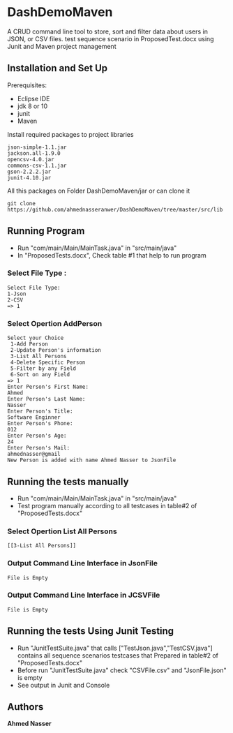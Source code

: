 # DashDemoMaven

A CRUD command line tool to store, sort and filter data about users in JSON, or CSV files.
test sequence scenario in ProposedTest.docx using Junit and Maven project management

## Installation and Set Up

Prerequisites:

* Eclipse IDE 
* jdk 8 or 10
* junit
* Maven
 
Install required packages to project libraries
```
json-simple-1.1.jar
jackson.all-1.9.0
opencsv-4.0.jar
commons-csv-1.1.jar
gson-2.2.2.jar
junit-4.10.jar
```
All this packages on Folder DashDemoMaven/jar or can clone it  
```
git clone https://github.com/ahmednasseranwer/DashDemoMaven/tree/master/src/lib
```

## Running Program 

* Run "com/main/Main/MainTask.java" in "src/main/java"
* In "ProposedTests.docx", Check table #1 that help to run program

### Select File Type :
```
Select File Type: 
1-Json
2-CSV	 
=> 1
```

### Select Opertion AddPerson
```
Select your Choice 
 1-Add Person 
 2-Update Person's information 
 3-List All Persons 
 4-Delete Specific Person 
 5-Filter by any Field 
 6-Sort on any Field
=> 1
Enter Person's First Name: 
Ahmed
Enter Person's Last Name: 
Nasser
Enter Person's Title: 
Software Enginner  
Enter Person's Phone: 
012
Enter Person's Age: 
24
Enter Person's Mail: 
ahmednasser@gmail
New Person is added with name Ahmed Nasser to JsonFile
```

## Running the tests manually

* Run "com/main/Main/MainTask.java" in "src/main/java" 
* Test program manually according to all testcases  in table#2 of "ProposedTests.docx" 

### Select Opertion List All Persons 
```
[[3-List All Persons]]
```
### Output Command Line Interface in JsonFile
```
File is Empty
```

### Output Command Line Interface in JCSVFile
```
File is Empty
```

## Running the tests Using Junit Testing 

* Run "JunitTestSuite.java" that calls ["TestJson.java","TestCSV.java"] contains all sequence scenarios testcases that Prepared in table#2 of "ProposedTests.docx"
* Before run "JunitTestSuite.java" check "CSVFile.csv" and "JsonFile.json" is empty
* See output in Junit and Console
 
## Authors 
**Ahmed Nasser**
